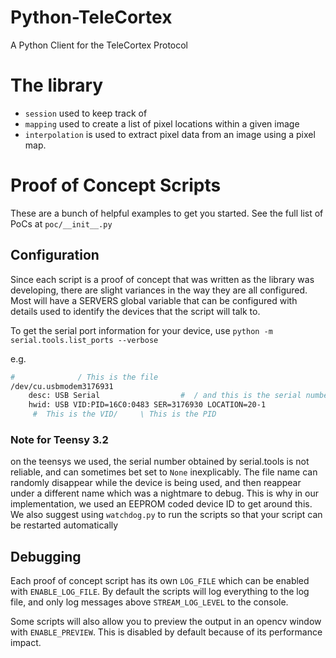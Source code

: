 # Python-TeleCortex

A Python Client for the TeleCortex Protocol

# The library

- `session` used to keep track of
- `mapping` used to create a list of pixel locations within a given image
- `interpolation` is used to extract pixel data from an image using a pixel map.

# Proof of Concept Scripts

These are a bunch of helpful examples to get you started. See the full list of PoCs at `poc/__init__.py`

## Configuration

Since each script is a proof of concept that was written as the library was developing,
there are slight variances in the way they are all configured.
Most will have a SERVERS global variable that can be configured with details used to
identify the devices that the script will talk to.

To get the serial port information for your device, use `python -m serial.tools.list_ports --verbose`

e.g.
```bash
#              / This is the file
/dev/cu.usbmodem3176931
    desc: USB Serial                  #  / and this is the serial number
    hwid: USB VID:PID=16C0:0483 SER=3176930 LOCATION=20-1
     #  This is the VID/     \ This is the PID
```

### Note for Teensy 3.2

on the teensys we used, the serial number obtained by serial.tools is not reliable,
and can sometimes bet set to `None` inexplicably.
The file name can randomly disappear while the device is being used,
and then reappear under a different name which was a nightmare to debug.
This is why in our implementation, we used an EEPROM coded device ID to get around this.
We also suggest using `watchdog.py` to run the scripts so that your script can be restarted automatically

## Debugging

Each proof of concept script has its own `LOG_FILE` which can be enabled with `ENABLE_LOG_FILE`.
By default the scripts will log everything to the log file, and only log messages above `STREAM_LOG_LEVEL` to the console.

Some scripts will also allow you to preview the output in an opencv window with `ENABLE_PREVIEW`.
This is disabled by default because of its performance impact.

